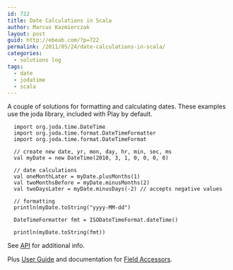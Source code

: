 ```yaml
---
id: 722
title: Date Calculations in Scala
author: Marcus Kazmierczak
layout: post
guid: http://ebeab.com/?p=722
permalink: /2011/05/24/date-calculations-in-scala/
categories:
  - solutions log
tags:
  - date
  - jodatime
  - scala
---
```

A couple of solutions for formatting and calculating dates. These examples use the joda library, included with Play by default.

<pre><code class="scala">  import org.joda.time.DateTime
  import org.joda.time.format.DateTimeFormatter
  import org.joda.time.format.DateTimeFormat

  // create new date, yr, mon, day, hr, min, sec, ms
  val myDate = new DateTime(2010, 3, 1, 0, 0, 0, 0)

  // date calculations
  val oneMonthLater = myDate.plusMonths(1)
  val twoMonthsBefore = myDate.minusMonths(2)
  val twoDaysLater = myDate.minusDays(-2) // accepts negative values

  // formatting
  println(myDate.toString("yyyy-MM-dd")

  DateTimeFormatter fmt = ISODateTimeFormat.dateTime()

  println(myDate.toString(fmt))
</code></pre>

See [API][1] for additional info.

Plus [User Guide][2] and documentation for [Field Accessors][3].

 [1]: http://joda-time.sourceforge.net/apidocs/index.html
 [2]: http://joda-time.sourceforget.net/userguide.html
 [3]: http://joda-time.sourceforget.net/field.html